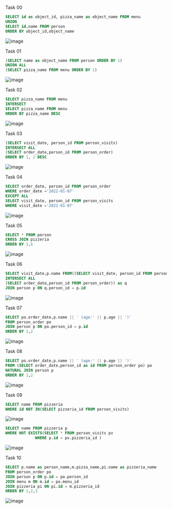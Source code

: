 Task 00
```sql
SELECT id as object_id, pizza_name as object_name FROM menu
UNION
SELECT id,name FROM person
ORDER BY object_id,object_name
```
![image](https://github.com/alina29038/annalyze/assets/102412830/c3d67d73-4054-4ec0-8a44-83d149f7a398)

Task 01

```sql
(SELECT name as object_name FROM person ORDER BY 1)
UNION ALL
(SELECT pizza_name FROM menu ORDER BY 1)
```
![image](https://github.com/alina29038/annalyze/assets/102412830/36a73e30-0a1d-4c47-8bf1-6e2e7c40c123)

Task 02

```sql
SELECT pizza_name FROM menu
INTERSECT
SELECT pizza_name FROM menu
ORDER BY pizza_name DESC
```
![image](https://github.com/alina29038/annalyze/assets/102412830/5cf533cc-d658-42e3-840b-8b0820f5abd4)

Task 03
```sql
(SELECT visit_date, person_id FROM person_visits)
INTERSECT ALL
(SELECT order_date,person_id FROM person_order)  
ORDER BY 1, 2 DESC
```
![image](https://github.com/alina29038/annalyze/assets/102412830/1d5f8a7c-baf4-4dd5-aa1f-3b626d2ee293)


Task 04
```sql
SELECT order_date, person_id FROM person_order
WHERE order_date ='2022-01-07'
EXCEPT ALL
SELECT visit_date, person_id FROM person_visits 
WHERE visit_date ='2022-01-07'
```
![image](https://github.com/alina29038/annalyze/assets/102412830/51c44a5c-34e5-4f34-b4ac-4383a2825dd3)

Task 05
```sql
SELECT * FROM person
CROSS JOIN pizzeria
ORDER BY 1,6
```
![image](https://github.com/alina29038/annalyze/assets/102412830/4a0e8a22-5007-45a5-9496-e82f175addc2)

Task 06
```sql
SELECT visit_date,p.name FROM((SELECT visit_date, person_id FROM person_visits)
INTERSECT ALL
(SELECT order_date,person_id FROM person_order)) as q
JOIN person p ON q.person_id = p.id
```
![image](https://github.com/alina29038/annalyze/assets/102412830/615dfd47-3073-4f69-8aa9-24363aa91215)

Task 07
```sql
SELECT po.order_date,p.name || ' (age:' || p.age || ')'
FROM person_order po
JOIN person p ON po.person_id = p.id
ORDER BY 1,2
```
![image](https://github.com/alina29038/annalyze/assets/102412830/716c6c02-adb6-4d8e-b966-47b3c89f4a09)

Task 08
```sql
SELECT po.order_date,p.name || ' (age:' || p.age || ')'
FROM (SELECT order_date,person_id as id FROM person_order po) po
NATURAL JOIN person p 
ORDER BY 1,2
```
![image](https://github.com/alina29038/annalyze/assets/102412830/999e6adc-db9d-42a2-8c44-bc01991ea245)

Task 09
```sql
SELECT name FROM pizzeria
WHERE id NOT IN(SELECT pizzeria_id FROM person_visits)
```
![image](https://github.com/alina29038/annalyze/assets/102412830/25521a65-0380-4e0f-8bfa-8c69af3d4ce2)

```sql
SELECT name FROM pizzeria p
WHERE NOT EXISTS(SELECT * FROM person_visits pv
			 WHERE p.id = pv.pizzeria_id )
```

![image](https://github.com/alina29038/annalyze/assets/102412830/6ac266e1-7d07-4f98-9de5-6d87fc6f8a81)

Task 10
```sql
SELECT p.name as person_name,m.pizza_name,pi.name as pizzeria_name 
FROM person_order po
JOIN person p ON p.id = po.person_id
JOIN menu m ON m.id = po.menu_id
JOIN pizzeria pi ON pi.id = m.pizzeria_id
ORDER BY 1,2,3
```
![image](https://github.com/alina29038/annalyze/assets/102412830/237e21d4-c089-45e7-b3c7-f274c3987c46)
